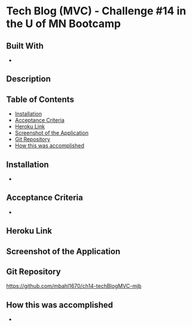 # Tech Blog (MVC) - Challenge #14 in the U of MN Bootcamp

## Built With
* 

## Description


## Table of Contents
* [Installation](#installation)
* [Acceptance Criteria](#acceptance-criteria)
* [Heroku Link](#heroku-link)
* [Screenshot of the Application](#screenshot-of-the-application)
* [Git Repository](#git-repository)
* [How this was accomplished](#how-this-was-accomplished)

## Installation
* 


## Acceptance Criteria
* 

## Heroku Link


## Screenshot of the Application


## Git Repository
https://github.com/mbahl1670/ch14-techBlogMVC-mjb


## How this was accomplished
* 
